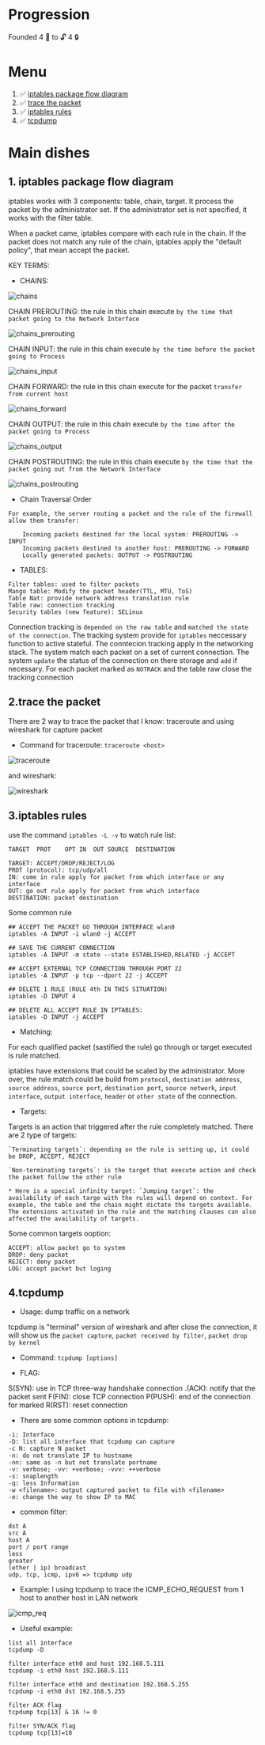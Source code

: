 # Progression

Founded 4 :key: to :unlock: 4 :lock:

# Menu

<ol>
    <li> ✅
        <a href='#1'>
            iptables package flow diagram
        </a>
    </li>
    <li> ✅
        <a href='#2'>
            trace the packet
        </a>
    </li>
    <li> ✅
        <a href='#3'>
            iptables rules
        </a>
    </li>
    <li> ✅
        <a href='#4'>
            tcpdump
        </a>
    </li>
</ol>

# Main dishes

<div id='1'></div>

## 1. iptables package flow diagram

iptables works with 3 components: table, chain, target. It process the packet by the administrator set. If the administrator set is not specified, it works with the filter table.

When a packet came, iptables compare with each rule in the chain. If the packet does not match any rule of the chain, iptables apply the "default policy", that mean accept the packet.

KEY TERMS:

* CHAINS:

![chains](images/chains.png)

CHAIN PREROUTING: the rule in this chain execute `by the time that packet going to the Network Interface`

![chains_prerouting](images/chains_prerouting.png)

CHAIN INPUT: the rule in this chain execute `by the time before the packet going to Process`

![chains_input](images/chains_input.png)

CHAIN FORWARD: the rule in this chain execute for the packet `transfer from current host`

![chains_forward](images/chains_forward.png)

CHAIN OUTPUT: the rule in this chain execute `by the time after the packet going to Process`

![chains_output](images/chains_output.png)

CHAIN POSTROUTING: the rule in this chain execute `by the time that the packet going out from the Network Interface`

![chains_postrouting](images/chains_postrouting.png)

* Chain Traversal Order

```
For example, the server routing a packet and the rule of the firewall allow them transfer:

    Incoming packets destined for the local system: PREROUTING -> INPUT
    Incoming packets destined to another host: PREROUTING -> FORWARD
    Locally generated packets: OUTPUT -> POSTROUTING
```


* TABLES: 

```
Filter tables: used to filter packets
Mango table: Modify the packet header(TTL, MTU, ToS)
Table Nat: provide network address translation rule 
Table raw: connection tracking
Security tables (new feature): SELinux
```

Connection tracking is `depended on the raw table` and `matched the state of the connection`. The tracking system provide for `iptables` neccessary function to active stateful. The conntecion tracking apply in the networking stack. The system match each packet on a set of current connection. The system `update` the status of the connection on there storage and `add` if necessary.
For each packet marked as `NOTRACK` and the table raw close the tracking connection

<div id='2'></div>

## 2.trace the packet

There are 2 way to trace the packet that I know: traceroute and using wireshark for capture packet

* Command for traceroute: `traceroute <host>`

![traceroute](images/traceroute.png)

and wireshark:

![wireshark](images/wireshark.png)

<div id='3'></div>

## 3.iptables rules

use the command `iptables -L -v` to watch rule list:
```
TARGET  PROT    OPT IN  OUT SOURCE  DESTINATION

TARGET: ACCEPT/DROP/REJECT/LOG
PROT (protocol): tcp/udp/all
IN: come in rule apply for packet from which interface or any interface
OUT: go out rule apply for packet from which interface
DESTINATION: packet destination
```

Some common rule

```
## ACCEPT THE PACKET GO THROUGH INTERFACE wlan0
iptables -A INPUT -i wlan0 -j ACCEPT

## SAVE THE CURRENT CONNECTION
iptables -A INPUT -m state --state ESTABLISHED,RELATED -j ACCEPT

## ACCEPT EXTERNAL TCP CONNECTION THROUGH PORT 22 
iptables -A INPUT -p tcp --dport 22 -j ACCEPT

## DELETE 1 RULE (RULE 4th IN THIS SITUATION)
iptables -D INPUT 4

## DELETE ALL ACCEPT RULE IN IPTABLES:
iptables -D INPUT -j ACCEPT
```

* Matching: 

For each qualified packet (sastified the rule) go through or target executed is rule matched.

iptables have extensions that could be scaled by the administrator. More over, the rule match could be build from `protocol`, `destination address`, `source address`, `source port`, `destination port`, `source network`, `input interface`, `output interface`, `header` or `other state` of the connection.

* Targets:

Targets is an action that triggered after the rule completely matched. There are 2 type of targets:

    `Terminating targets`: depending on the rule is setting up, it could be DROP, ACCEPT, REJECT

    `Non-terminating targets`: is the target that execute action and check the packet follow the other rule
    
    * Here is a special infinity target: `Jumping target`: the availability of each targe with the rules will depend on context. For example, the table and the chain might dictate the targets available. The extensions activated in the rule and the matching clauses can also affected the availability of targets.

Some common targets ooption:

```
ACCEPT: allow packet go to system
DROP: deny packet
REJECT: deny packet
LOG: accept packet but loging
```

<div id='4'></div>

## 4.tcpdump

* Usage: dump traffic on a network

tcpdump is "terminal" version of wireshark and after close the connection, it will show us the `packet capture`, `packet received by filter`, `packet drop by kernel`

* Command: `tcpdump [options]`

* FLAG: 

S(SYN): use in TCP three-way handshake connection
.(ACK): notify that the packet sent
F(FIN): close TCP connection
P(PUSH): end of the connection for marked
R(RST): reset connection

* There are some common options in tcpdump:

```
-i: Interface
-D: list all interface that tcpdump can capture
-c N: capture N packet
-n: do not translate IP to hostname
-nn: same as -n but not translate portname
-v: verbose; -vv: +verbose; -vvv: ++verbose
-s: snaplength
-q: less Information
-w <filename>: output captured packet to file with <filename>
-e: change the way to show IP to MAC
```

* common filter:

```
dst A
src A
host A
port / port range
less
greater
(ether | ip) broadcast
udp, tcp, icmp, ipv6 => tcpdump udp
```

* Example: I using tcpdump to trace the ICMP_ECHO_REQUEST from 1 host to another host in LAN network

![icmp_req](images/icmp_req.png)

* Useful example:

```
list all interface
tcpdump -D

filter interface eth0 and host 192.168.5.111
tcpdump -i eth0 host 192.168.5.111

filter interface eth0 and destination 192.168.5.255 
tcpdump -i eth0 dst 192.168.5.255

filter ACK flag
tcpdump tcp[13] & 16 != 0 

filter SYN/ACK flag
tcpdump tcp[13]=18
```